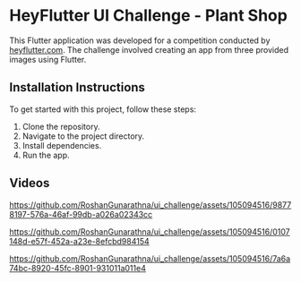 # HeyFlutter UI Challenge - Plant Shop

This Flutter application was developed for a competition conducted by [heyflutter.com](https://www.youtube.com/live/aERczKh_uMk?si=jNwtTwSpQC35UeZ0). The challenge involved creating an app from three provided images using Flutter. 

## Installation Instructions
To get started with this project, follow these steps:

1. Clone the repository.
2. Navigate to the project directory.
3. Install dependencies.
4. Run the app.

## Videos

https://github.com/RoshanGunarathna/ui_challenge/assets/105094516/98778197-576a-46af-99db-a026a02343cc

https://github.com/RoshanGunarathna/ui_challenge/assets/105094516/0107148d-e57f-452a-a23e-8efcbd984154

https://github.com/RoshanGunarathna/ui_challenge/assets/105094516/7a6a74bc-8920-45fc-8901-931011a011e4



